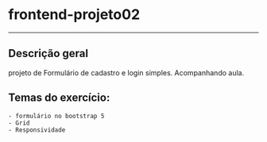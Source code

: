 # frontend-projeto02
---
## Descrição geral
 projeto de Formulário de cadastro e login simples. Acompanhando aula.
 
## Temas do exercício:
    - formulário no bootstrap 5
    - Grid
    - Responsividade

